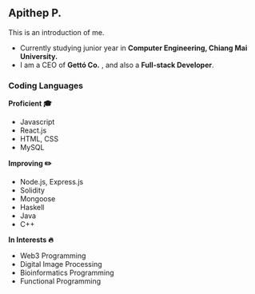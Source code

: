 ## Apithep P.
This is an introduction of me.

- Currently studying junior year in **Computer Engineering, Chiang Mai University.**
- I am a CEO of **Gettó Co.** , and also a **Full-stack Developer**.

### Coding Languages
**Proficient 🎓**
- Javascript
- React.js
- HTML, CSS
- MySQL


**Improving ✏️**
- Node.js, Express.js
- Solidity
- Mongoose
- Haskell
- Java
- C++

**In Interests 🔥**
- Web3 Programming
- Digital Image Processing
- Bioinformatics Programming
- Functional Programming
